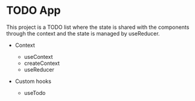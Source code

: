 # TODO App

This project is a TODO list where the state is shared with the components through the context and the state is managed by useReducer.

* Context
  * useContext
  * createContext
  * useReducer

* Custom hooks
  * useTodo